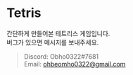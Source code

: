 # Tetris

간단하게 만들어본 테트리스 게임입니다.  
버그가 있으면 메시지를 보내주세요.

> Discord: Obho0322#7681  
> Email: ohbeomho0322@gmail.com
